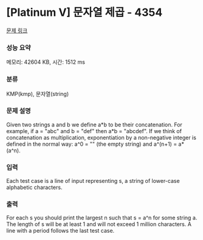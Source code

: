 # [Platinum V] 문자열 제곱 - 4354 

[문제 링크](https://www.acmicpc.net/problem/4354) 

### 성능 요약

메모리: 42604 KB, 시간: 1512 ms

### 분류

KMP(kmp), 문자열(string)

### 문제 설명

<p>Given two strings a and b we define a*b to be their concatenation. For example, if a = "abc" and b = "def" then a*b = "abcdef". If we think of concatenation as multiplication, exponentiation by a non-negative integer is defined in the normal way: a^0 = "" (the empty string) and a^(n+1) = a*(a^n).</p>

### 입력 

 <p>Each test case is a line of input representing s, a string of lower-case alphabetic characters.</p>

### 출력 

 <p>For each s you should print the largest n such that s = a^n for some string a. The length of s will be at least 1 and will not exceed 1 million characters. A line with a period follows the last test case.</p>

